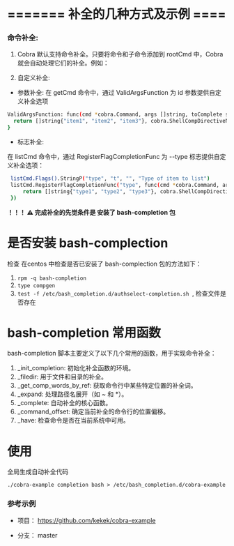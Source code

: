 
# ======= 补全的几种方式及示例 ====
### 命令补全:
 1. Cobra 默认支持命令补全。只要将命令和子命令添加到 rootCmd 中，Cobra 就会自动处理它们的补全。例如：

 2. 自定义补全:

 - 参数补全:
 在 getCmd 命令中，通过 ValidArgsFunction 为 id 参数提供自定义补全选项
  
```sh  
ValidArgsFunction: func(cmd *cobra.Command, args []string, toComplete string) ([]string, cobra.ShellCompDirective) {
  return []string{"item1", "item2", "item3"}, cobra.ShellCompDirectiveNoFileComp
}
```

- 标志补全:

在 listCmd 命令中，通过 RegisterFlagCompletionFunc 为 --type 标志提供自定义补全选项：

```bash 
 listCmd.Flags().StringP("type", "t", "", "Type of item to list")
 listCmd.RegisterFlagCompletionFunc("type", func(cmd *cobra.Command, args []string, toComplete string) ([]string, cobra.ShellCompDirective) {
     return []string{"type1", "type2", "type3"}, cobra.ShellCompDirectiveNoFileComp
 })
 ```

 **！！！ ⚠️ 完成补全的先觉条件是 安装了 bash-completion 包**

# 是否安装 bash-complection  

检查 在centos 中检查是否已安装了 bash-complection 包的方法如下：

1. `rpm -q bash-completion`
2. `type compgen`
3. `test -f /etc/bash_completion.d/authselect-completion.sh `, 检查文件是否存在


#  bash-completion 常用函数

bash-completion 脚本主要定义了以下几个常用的函数，用于实现命令补全：

1. _init_completion: 初始化补全函数的环境。
2. _filedir: 用于文件和目录的补全。
3. _get_comp_words_by_ref: 获取命令行中某些特定位置的补全词。
4. _expand: 处理路径名展开（如 ~ 和 *）。
5. _complete: 自动补全的核心函数。
6. _command_offset: 确定当前补全的命令行的位置偏移。
7. _have: 检查命令是否在当前系统中可用。

# 使用

全局生成自动补全代码

`./cobra-example completion bash > /etc/bash_completion.d/cobra-example`

### 参考示例

- 项目： https://github.com/kekek/cobra-example

- 分支： master